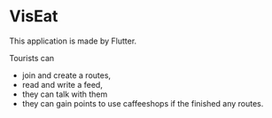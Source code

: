 # VisEat

This application is made by Flutter.

Tourists can 
- join and create a routes, 
- read and write a feed, 
- they can talk with them
- they can gain points to use caffeeshops if the finished any routes.
